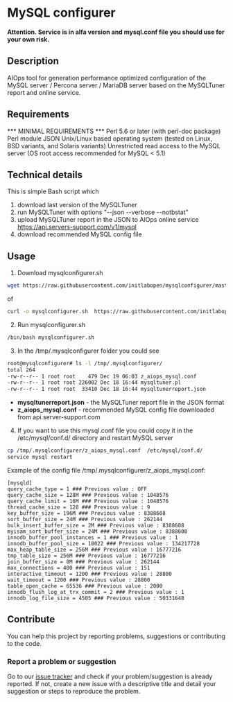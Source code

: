 # MySQL configurer

**Attention. Service is in alfa version and mysql.conf file you should use for your own risk.**

## Description
AIOps tool for generation performance optimized configuration of the MySQL server / Percona server / MariaDB server
based on the MySQLTuner report and online service. 

## Requirements
*** MINIMAL REQUIREMENTS ***
Perl 5.6 or later (with perl-doc package)
Perl module JSON
Unix/Linux based operating system (tested on Linux, BSD variants, and Solaris variants)
Unrestricted read access to the MySQL server (OS root access recommended for MySQL < 5.1)

## Technical details
This is simple Bash script which
1. download last version of the MySQLTuner
2. run MySQLTuner with options "--json --verbose --notbstat"
3. upload MySQLTuner report in the JSON to AIOps online service https://api.servers-support.com/v1/mysql
4. download recommended MySQL config file

## Usage
1. Download mysqlconfigurer.sh
```bash
wget https://raw.githubusercontent.com/initlabopen/mysqlconfigurer/master/mysqlconfigurer.sh
```
of 
```bash
curl -o mysqlconfigurer.sh  https://raw.githubusercontent.com/initlabopen/mysqlconfigurer/master/mysqlconfigurer.sh
```
2. Run mysqlconfigurer.sh
```bash
/bin/bash mysqlconfigurer.sh
```
3. In the /tmp/.mysqlconfigurer folder you could see
```bash
root@mysqlconfigurer# ls -l /tmp/.mysqlconfigurer/
total 264
-rw-r--r-- 1 root root    479 Dec 19 06:03 z_aiops_mysql.conf
-rw-r--r-- 1 root root 226002 Dec 18 16:44 mysqltuner.pl
-rw-r--r-- 1 root root  33410 Dec 18 16:44 mysqltunerreport.json
```
- **mysqltunerreport.json** - the MySQLTuner report file in the JSON format
- **z_aiops_mysql.conf** - recommended MySQL config file downloaded from api.server-support.com

4. If you want to use this mysql.conf file you could copy it in the /etc/mysql/conf.d/ directory and restart MySQL server
```bash
cp /tmp/.mysqlconfigurer/z_aiops_mysql.conf  /etc/mysql/conf.d/
service mysql restart
```

Example of the config file /tmp/.mysqlconfigurer/z_aiops_mysql.conf:
```
[mysqld]
query_cache_type = 1 ### Previous value : OFF
query_cache_size = 128M ### Previous value : 1048576
query_cache_limit = 16M ### Previous value : 1048576
thread_cache_size = 128 ### Previous value : 9
key_buffer_size = 196M ### Previous value : 8388608
sort_buffer_size = 24M ### Previous value : 262144
bulk_insert_buffer_size = 2M ### Previous value : 8388608
myisam_sort_buffer_size = 24M ### Previous value : 8388608
innodb_buffer_pool_instances = 1 ### Previous value : 1
innodb_buffer_pool_size = 18022 ### Previous value : 134217728
max_heap_table_size = 256M ### Previous value : 16777216
tmp_table_size = 256M ### Previous value : 16777216
join_buffer_size = 8M ### Previous value : 262144
max_connections = 400 ### Previous value : 151
interactive_timeout = 1200 ### Previous value : 28800
wait_timeout = 1200 ### Previous value : 28800
table_open_cache = 65536 ### Previous value : 2000
innodb_flush_log_at_trx_commit = 2 ### Previous value : 1
innodb_log_file_size = 4505 ### Previous value : 50331648
```


## Contribute

You can help this project by reporting problems, suggestions or contributing to the code.

### Report a problem or suggestion

Go to our [issue tracker](https://github.com/initlabopen/mysqlconfigurer/issues) and check if your problem/suggestion is already reported. If not, create a new issue with a descriptive title and detail your suggestion or steps to reproduce the problem.
